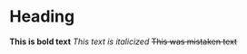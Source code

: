 # Heading
**This is bold text**
*This text is italicized*
~~This was mistaken text~~

<img src="https://images.unsplash.com/photo-1648638470587-df4721e0da33?ixlib=rb-1.2.1&ixid=MnwxMjA3fDB8MHxlZGl0b3JpYWwtZmVlZHwyfHx8ZW58MHx8fHw%3D&auto=format&fit=crop&w=500&q=60" alt="">